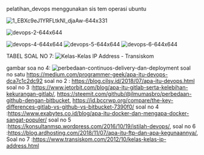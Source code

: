 pelatihan_devops
menggunakan sis
tem operasi ubuntu


![1_EBXc9eJ1YRFLtkNI_djaAw-644x331](https://user-images.githubusercontent.com/15339982/94982738-342bfb00-0567-11eb-947f-12ae68d34263.jpg)

![devops-2-644x644](https://user-images.githubusercontent.com/15339982/94982746-5cb3f500-0567-11eb-9bc9-990c356e1eb4.png)


![devops-4-644x644](https://user-images.githubusercontent.com/15339982/94982749-62113f80-0567-11eb-8844-812abf44ab8f.png)
![devops-5-644x644](https://user-images.githubusercontent.com/15339982/94982751-64739980-0567-11eb-9e75-81d9b6f8d564.png)
![devops-6-644x644](https://user-images.githubusercontent.com/15339982/94982753-65a4c680-0567-11eb-97f5-ca2972153302.png)


TABEL SOAL NO 7: ![Kelas-Kelas IP Address - Transiskom](https://user-images.githubusercontent.com/15339982/94983672-2f6b4500-056f-11eb-926e-1240dce4d1f4.jpg)

gambar soa no 4: ![perbedaan-continuos-delivery-dan-deployment](https://user-images.githubusercontent.com/15339982/94983675-31350880-056f-11eb-9209-cb14aa4d63f7.jpg)
soal no satu https://medium.com/programmer-geek/apa-itu-devops-dca7c1c2dc92
soal no 2 : https://blog.cilsy.id/2018/07/apa-itu-devops.html
soal no 3 :https://www.jetorbit.com/blog/apa-itu-gitlab-serta-kelebihan-kekurangan-gitlab/, https://steemit.com/github/@ilmumasbro/perbedaan-github-dengan-bitbucket, https://id.bccrwp.org/compare/the-key-differences-gitlab-vs-github-vs-bitbucket-7390f0/
soal no 4 :https://www.exabytes.co.id/blog/apa-itu-docker-dan-mengapa-docker-sangat-populer/
soal no 5 :https://konsultanmsp.wordpress.com/2016/10/19/istilah-devops/,
soal no 6 :https://blog.ardhosting.com/2018/11/07/apa-itu-ftp-dan-apa-kegunaannya/,
Soal no 7 :https://www.transiskom.com/2012/10/kelas-kelas-ip-address.html



